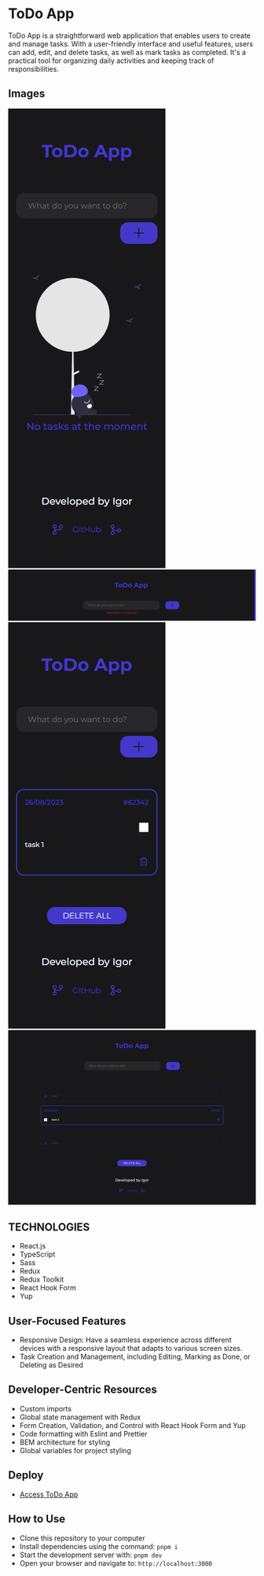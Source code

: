 # ToDo App

ToDo App is a straightforward web application that enables users to create and manage tasks. With a user-friendly interface and useful features, users can add, edit, and delete tasks, as well as mark tasks as completed. It's a practical tool for organizing daily activities and keeping track of responsibilities.

## Images

![Image 1](./public/assets/image-1.png)
![Image 2](./public/assets/image-2.png)
![Image 3](./public/assets/image-3.png)
![Image 4](./public/assets/image-4.png)

## TECHNOLOGIES

-   React.js
-   TypeScript
-   Sass
-   Redux
-   Redux Toolkit
-   React Hook Form
-   Yup

## User-Focused Features

-   Responsive Design: Have a seamless experience across different devices with a responsive layout that adapts to various screen sizes.
-   Task Creation and Management, including Editing, Marking as Done, or Deleting as Desired

## Developer-Centric Resources

-   Custom imports
-   Global state management with Redux
-   Form Creation, Validation, and Control with React Hook Form and Yup
-   Code formatting with Eslint and Prettier
-   BEM architecture for styling
-   Global variables for project styling

## Deploy

-   [Access ToDo App](https://todo-app-ig.vercel.app/)

## How to Use

-   Clone this repository to your computer
-   Install dependencies using the command: `pnpm i`
-   Start the development server with: `pnpm dev`
-   Open your browser and navigate to: `http://localhost:3000`
